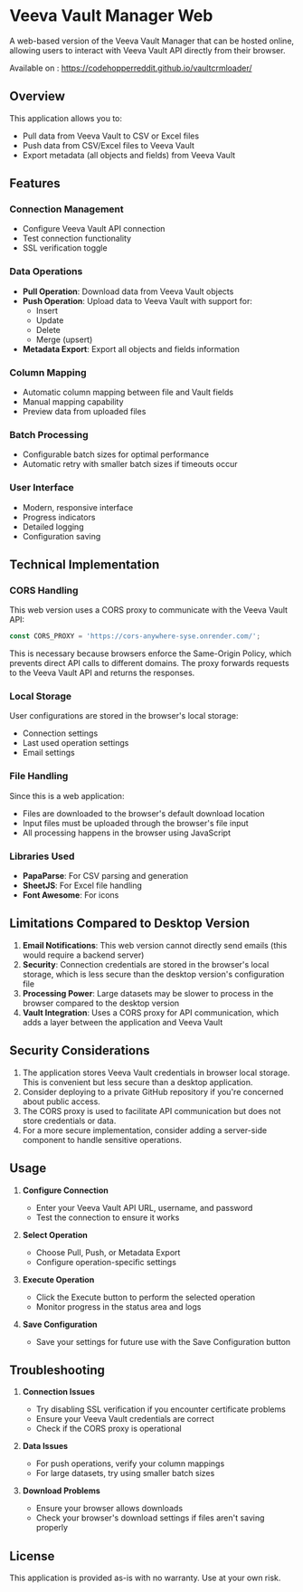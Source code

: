 # Veeva Vault Manager Web

A web-based version of the Veeva Vault Manager that can be hosted online, allowing users to interact with Veeva Vault API directly from their browser.

Available on : https://codehopperreddit.github.io/vaultcrmloader/

## Overview

This application allows you to:
- Pull data from Veeva Vault to CSV or Excel files
- Push data from CSV/Excel files to Veeva Vault
- Export metadata (all objects and fields) from Veeva Vault


## Features

### Connection Management
- Configure Veeva Vault API connection
- Test connection functionality
- SSL verification toggle

### Data Operations
- **Pull Operation**: Download data from Veeva Vault objects
- **Push Operation**: Upload data to Veeva Vault with support for:
  - Insert
  - Update
  - Delete
  - Merge (upsert)
- **Metadata Export**: Export all objects and fields information

### Column Mapping
- Automatic column mapping between file and Vault fields
- Manual mapping capability
- Preview data from uploaded files

### Batch Processing
- Configurable batch sizes for optimal performance
- Automatic retry with smaller batch sizes if timeouts occur

### User Interface
- Modern, responsive interface
- Progress indicators
- Detailed logging
- Configuration saving

## Technical Implementation

### CORS Handling

This web version uses a CORS proxy to communicate with the Veeva Vault API:
```javascript
const CORS_PROXY = 'https://cors-anywhere-syse.onrender.com/';
```

This is necessary because browsers enforce the Same-Origin Policy, which prevents direct API calls to different domains. The proxy forwards requests to the Veeva Vault API and returns the responses.

### Local Storage

User configurations are stored in the browser's local storage:
- Connection settings
- Last used operation settings
- Email settings

### File Handling

Since this is a web application:
- Files are downloaded to the browser's default download location
- Input files must be uploaded through the browser's file input
- All processing happens in the browser using JavaScript

### Libraries Used

- **PapaParse**: For CSV parsing and generation
- **SheetJS**: For Excel file handling
- **Font Awesome**: For icons

## Limitations Compared to Desktop Version

1. **Email Notifications**: This web version cannot directly send emails (this would require a backend server)
2. **Security**: Connection credentials are stored in the browser's local storage, which is less secure than the desktop version's configuration file
3. **Processing Power**: Large datasets may be slower to process in the browser compared to the desktop version
4. **Vault Integration**: Uses a CORS proxy for API communication, which adds a layer between the application and Veeva Vault

## Security Considerations

1. The application stores Veeva Vault credentials in browser local storage. This is convenient but less secure than a desktop application.
2. Consider deploying to a private GitHub repository if you're concerned about public access.
3. The CORS proxy is used to facilitate API communication but does not store credentials or data.
4. For a more secure implementation, consider adding a server-side component to handle sensitive operations.

## Usage

1. **Configure Connection**
   - Enter your Veeva Vault API URL, username, and password
   - Test the connection to ensure it works

2. **Select Operation**
   - Choose Pull, Push, or Metadata Export
   - Configure operation-specific settings

3. **Execute Operation**
   - Click the Execute button to perform the selected operation
   - Monitor progress in the status area and logs

4. **Save Configuration**
   - Save your settings for future use with the Save Configuration button

## Troubleshooting

1. **Connection Issues**
   - Try disabling SSL verification if you encounter certificate problems
   - Ensure your Veeva Vault credentials are correct
   - Check if the CORS proxy is operational

2. **Data Issues**
   - For push operations, verify your column mappings
   - For large datasets, try using smaller batch sizes

3. **Download Problems**
   - Ensure your browser allows downloads
   - Check your browser's download settings if files aren't saving properly

## License

This application is provided as-is with no warranty. Use at your own risk.
